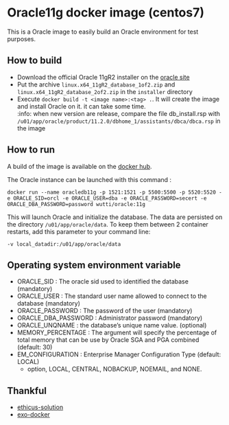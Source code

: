 # Oracle11g docker image (centos7)

This is a Oracle image to easily build an Oracle environment for test purposes.

## How to build

- Download the official Oracle 11gR2 installer on the [oracle site](http://www.oracle.com/technetwork/database/enterprise-edition/downloads/index.html)
- Put the archive `linux.x64_11gR2_database_1of2.zip` and `linux.x64_11gR2_database_2of2.zip` in the `installer` directory
- Execute  `docker build -t <image name>:<tag> .`. It will create the image and install Oracle on it. it can take some time.   
:info: when new version are release, compare the file db_install.rsp with ``/u01/app/oracle/product/11.2.0/dbhome_1/assistants/dbca/dbca.rsp`` in the image

## How to run

A build of the image is available on the [docker hub](https://hub.docker.com/r/bedwuttipong/oracle/).

The Oracle instance can be launched with this command :
```
docker run --name oracledb11g -p 1521:1521 -p 5500:5500 -p 5520:5520 -e ORACLE_SID=orcl -e ORACLE_USER=dba -e ORACLE_PASSWORD=secert -e ORACLE_DBA_PASSWORD=password wutti/oracle:11g
```

This will launch Oracle and initialize the database.
The data are persisted on the directory `/u01/app/oracle/data`. To keep them between 2 container restarts, add this parameter to your command line:
```
-v local_datadir:/u01/app/oracle/data
```

## Operating system environment variable
- ORACLE_SID : The oracle sid used to identified the database (mandatory)
- ORACLE_USER : The standard user name allowed to connect to the database (mandatory)
- ORACLE_PASSWORD : The password of the user (mandatory)
- ORACLE_DBA_PASSWORD : Administrator password (mandatory)
- ORACLE_UNQNAME : the database’s unique name value. (optional)
- MEMORY_PERCENTAGE : The argument will specify the percentage of total memory that can be use by Oracle SGA and PGA combined (default: 30)
- EM_CONFIGURATION : Enterprise Manager Configuration Type (default: LOCAL)
    - option, LOCAL, CENTRAL, NOBACKUP, NOEMAIL, and NONE.
    
## Thankful
* [ethicus-solution](https://github.com/ethicus-solution/docker-oracle11g)
* [exo-docker](https://github.com/exo-docker/exo-oracle)
